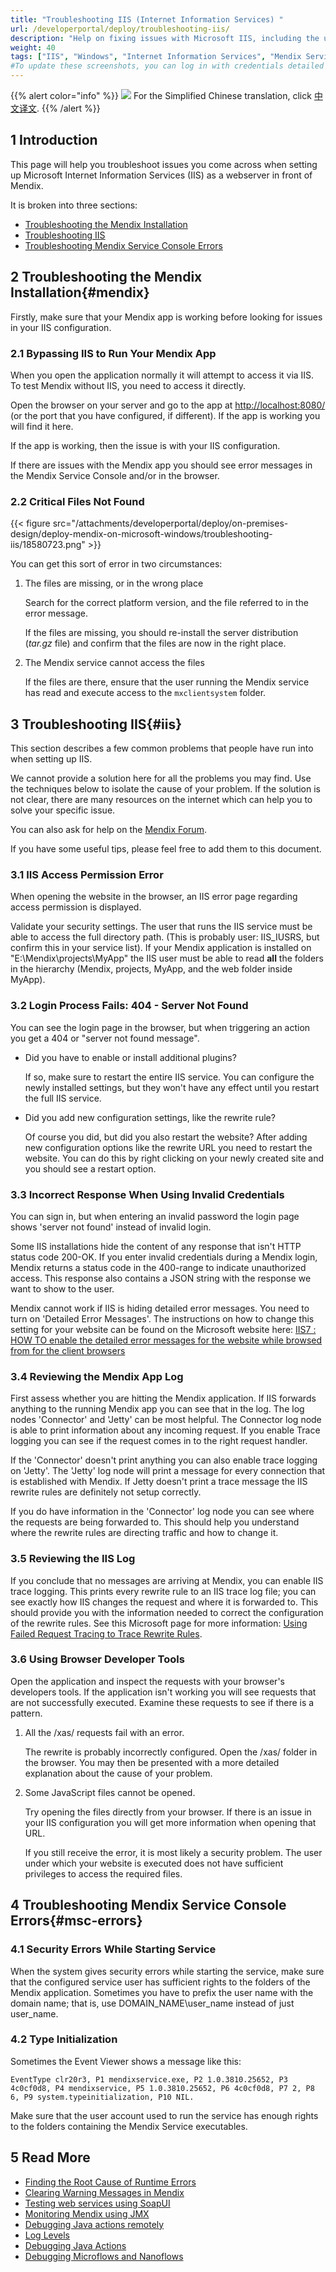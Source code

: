 ```yaml
---
title: "Troubleshooting IIS (Internet Information Services) "
url: /developerportal/deploy/troubleshooting-iis/
description: "Help on fixing issues with Microsoft IIS, including the use of application logs and other troubleshooting features"
weight: 40
tags: ["IIS", "Windows", "Internet Information Services", "Mendix Service Console", "errors"]
#To update these screenshots, you can log in with credentials detailed in How to Update Screenshots Using Team Apps.
---
```


{{% alert color="info" %}}
<img src="/attachments/china.png" class="d-inline-block" /> For the Simplified Chinese translation, click [中文译文](https://cdn.mendix.tencent-cloud.com/documentation/developerportal/troubleshooting-iis.pdf).
{{% /alert %}}

## 1 Introduction

This page will help you troubleshoot issues you come across when setting up Microsoft Internet Information Services (IIS) as a webserver in front of Mendix.

It is broken into three sections:

* [Troubleshooting the Mendix Installation](#mendix)
* [Troubleshooting IIS](#iis)
* [Troubleshooting Mendix Service Console Errors](#msc-errors)

## 2 Troubleshooting the Mendix Installation{#mendix}

Firstly, make sure that your Mendix app is working before looking for issues in your IIS configuration.

### 2.1 Bypassing IIS to Run Your Mendix App

When you open the application normally it will attempt to access it via IIS. To test Mendix without IIS, you need to access it directly.

Open the browser on your server and go to the app at [http://localhost:8080/](http://localhost:8080/) (or the port that you have configured, if different). If the app is working you will find it here.

If the app is working, then the issue is with your IIS configuration.

If there are issues with the Mendix app you should see error messages in the Mendix Service Console and/or in the browser.

### 2.2 Critical Files Not Found

{{< figure src="/attachments/developerportal/deploy/on-premises-design/deploy-mendix-on-microsoft-windows/troubleshooting-iis/18580723.png" >}}

You can get this sort of error in two circumstances:

1. The files are missing, or in the wrong place

    Search for the correct platform version, and the file referred to in the error message.

    If the files are missing, you should re-install the server distribution (*tar.gz* file) and confirm that the files are now in the right place.

2.  The Mendix service cannot access the files

    If the files are there, ensure that the user running the Mendix service has read and execute access to the `mxclientsystem` folder.

## 3 Troubleshooting IIS{#iis}

This section describes a few common problems that people have run into when setting up IIS.

We cannot provide a solution here for all the problems you may find. Use the techniques below to isolate the cause of your problem. If the solution is not clear, there are many resources on the internet which can help you to solve your specific issue.

You can also ask for help on the [Mendix Forum](https://forum.mendixcloud.com/p/questions).

If you have some useful tips, please feel free to add them to this document.

### 3.1 IIS Access Permission Error

When opening the website in the browser, an IIS error page regarding access permission is displayed.

Validate your security settings. The user that runs the IIS service must be able to access the full directory path. (This is probably user: IIS_IUSRS, but confirm this in your service list). If your Mendix application is installed on "E:\Mendix\projects\MyApp" the IIS user must be able to read **all** the folders in the hierarchy (Mendix, projects, MyApp, and the web folder inside MyApp).

### 3.2 Login Process Fails: 404 - Server Not Found

You can see the login page in the browser, but when triggering an action you get a 404 or "server not found message".

* Did you have to enable or install additional plugins?
	
	If so, make sure to restart the entire IIS service. You can configure the newly installed settings, but they won't have any effect until you restart the full IIS service.
	
* Did you add new configuration settings, like the rewrite rule?
	
	Of course you did, but did you also restart the website? After adding new configuration options like the rewrite URL you need to restart the website. You can do this by right clicking on your newly created site and you should see a restart option.

### 3.3 Incorrect Response When Using Invalid Credentials

You can sign in, but when entering an invalid password the login page shows 'server not found' instead of invalid login.

Some IIS installations hide the content of any response that isn't HTTP status code 200-OK. If you enter invalid credentials during a Mendix login, Mendix returns a status code in the 400-range to indicate unauthorized access. This response also contains a JSON string with the response we want to show to the user.
	
Mendix cannot work if IIS is hiding detailed error messages. You need to turn on 'Detailed Error Messages'. The instructions on how to change this setting for your website can be found on the Microsoft website here: [IIS7 : HOW TO enable the detailed error messages for the website while browsed from for the client browsers](https://blogs.msdn.microsoft.com/rakkimk/2007/05/25/iis7-how-to-enable-the-detailed-error-messages-for-the-website-while-browsed-from-for-the-client-browsers/)

### 3.4 Reviewing the Mendix App Log

First assess whether you are hitting the Mendix application. If IIS forwards anything to the running Mendix app you can see that in the log. The log nodes 'Connector' and 'Jetty' can be most helpful. The Connector log node is able to print information about any incoming request. If you enable Trace logging you can see if the request comes in to the right request handler.
	
If the 'Connector' doesn't print anything you can also enable trace logging on 'Jetty'. The 'Jetty' log node will print a message for every connection that is established with Mendix. If Jetty doesn't print a trace message the IIS rewrite rules are definitely not setup correctly. 
	
If you do have information in the 'Connector' log node you can see where the requests are being forwarded to. This should help you understand where the rewrite rules are directing traffic and how to change it.

### 3.5 Reviewing the IIS Log

If you conclude that no messages are arriving at Mendix, you can enable IIS trace logging. This prints every rewrite rule to an IIS trace log file; you can see exactly how IIS changes the request and where it is forwarded to. This should provide you with the information needed to correct the configuration of the rewrite rules. See this Microsoft page for more information: [Using Failed Request Tracing to Trace Rewrite Rules](https://docs.microsoft.com/en-us/iis/extensions/url-rewrite-module/using-failed-request-tracing-to-trace-rewrite-rules).

### 3.6 Using Browser Developer Tools

Open the application and inspect the requests with your browser's developers tools. If the application isn't working you will see requests that are not successfully executed. Examine these requests to see if there is a pattern.

1.  All the /xas/ requests fail with an error.

    The rewrite is probably incorrectly configured. Open the /xas/ folder in the browser. You may then be presented with a more detailed explanation about the cause of your problem.
  
2.  Some JavaScript files cannot be opened.

    Try opening the files directly from your browser. If there is an issue in your IIS configuration you will get more information when opening that URL.
    
    If you still receive the error, it is most likely a security problem. The user under which your website is executed does not have sufficient privileges to access the required files.
    
## 4 Troubleshooting Mendix Service Console Errors{#msc-errors}

### 4.1 Security Errors While Starting Service

When the system gives security errors while starting the service, make sure that the configured service user has sufficient rights to the folders of the Mendix application. Sometimes you have to prefix the user name with the domain name; that is, use DOMAIN_NAME\user_name instead of just user_name.

### 4.2 Type Initialization

Sometimes the Event Viewer shows a message like this:

```
EventType clr20r3, P1 mendixservice.exe, P2 1.0.3810.25652, P3 4c0cf0d8, P4 mendixservice, P5 1.0.3810.25652, P6 4c0cf0d8, P7 2, P8 6, P9 system.typeinitialization, P10 NIL.
```

Make sure that the user account used to run the service has enough rights to the folders containing the Mendix Service executables.

## 5 Read More

*   [Finding the Root Cause of Runtime Errors](/howto/monitoring-troubleshooting/finding-the-root-cause-of-runtime-errors/)
*   [Clearing Warning Messages in Mendix](/howto/monitoring-troubleshooting/clear-warning-messages/)
*   [Testing web services using SoapUI](/howto/testing/testing-web-services-using-soapui/)
*   [Monitoring Mendix using JMX](/howto/monitoring-troubleshooting/monitoring-mendix-using-jmx/)
*   [Debugging Java actions remotely](/howto/monitoring-troubleshooting/debug-java-actions-remotely/)
*   [Log Levels](/howto/monitoring-troubleshooting/log-levels/)
*   [Debugging Java Actions](/howto/monitoring-troubleshooting/debug-java-actions/)
*   [Debugging Microflows and Nanoflows](/howto/monitoring-troubleshooting/debug-microflows-and-nanoflows/)
